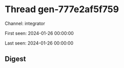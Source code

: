 # Thread gen-777e2af5f759
Channel: integrator

First seen: 2024-01-26 00:00:00

Last seen: 2024-01-26 00:00:00

## Digest


